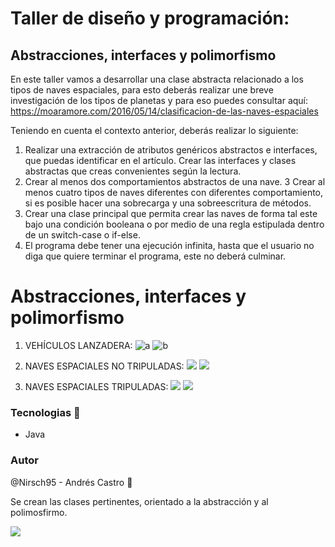 # Taller de diseño y programación:

## Abstracciones, interfaces y polimorfismo

En este taller vamos a desarrollar una clase abstracta relacionado a los tipos de naves espaciales, para esto deberás realizar une breve investigación de los tipos de planetas y para eso puedes consultar aquí:
https://moaramore.com/2016/05/14/clasificacion-de-las-naves-espaciales

Teniendo en cuenta el contexto anterior, deberás realizar lo siguiente:

1.	Realizar una extracción de atributos genéricos abstractos e interfaces, que puedas identificar en el artículo. Crear las interfaces y clases abstractas que creas convenientes según la lectura.
2.	Crear al menos dos comportamientos abstractos de una nave.
3	Crear al menos cuatro tipos de naves diferentes con diferentes comportamiento, si es posible hacer una sobrecarga y una sobreescritura de métodos.
4.	Crear una clase principal que permita crear las naves de forma tal este bajo una condición booleana o por medio de una regla estipulada dentro de un switch-case o if-else.
5.	El programa debe tener una ejecución infinita, hasta que el usuario no diga que quiere terminar el programa, este no deberá culminar.

# Abstracciones, interfaces y polimorfismo

1.	VEHÍCULOS LANZADERA:
![](https://moaramoredotcom.files.wordpress.com/2016/05/atlantis.jpg?w=240&h=300 "a")
![](https://moaramoredotcom.files.wordpress.com/2016/05/1-lanzadores.jpg "b")

2.	NAVES ESPACIALES NO TRIPULADAS:
![](https://moaramoredotcom.files.wordpress.com/2016/05/galaxias-1.jpg?w=300&h=248)
![](https://moaramoredotcom.files.wordpress.com/2016/05/3-naves-no-tripuladas.jpg)
3.	NAVES ESPACIALES TRIPULADAS:
![](https://moaramoredotcom.files.wordpress.com/2016/05/gemini_6_7.jpg?w=300&h=240)
![](https://moaramoredotcom.files.wordpress.com/2016/05/2-naves-tripuladas.jpg)

### Tecnologias :wrench:
* Java

### Autor
@Nirsch95 - Andrés Castro :wolf:

Se crean las clases pertinentes, orientado a la abstracción y al polimosfirmo.

![](https://slideplayer.es/slide/3923419/13/images/13/Pilares+de+la+POO+Herencia+Polimorfismo+Encapsulamiento+Abstracción.jpg)
